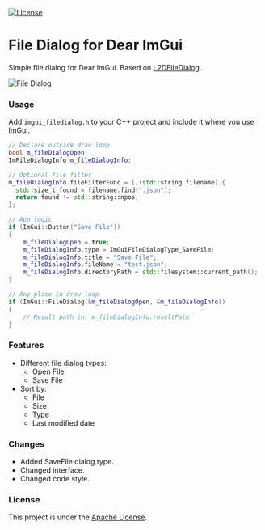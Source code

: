 [![License](https://img.shields.io/badge/License-Apache%202.0-blue.svg)](https://github.com/Iam1337/ImGui-FileDialog/blob/master/LICENSE)

# File Dialog for Dear ImGui

Simple file dialog for Dear ImGui. Based on [L2DFileDialog](https://github.com/Limeoats/L2DFileDialog).

![File Dialog](/screenshots/screen1.png?raw=true)

### Usage

Add `imgui_filedialog.h` to your C++ project and include it where you use ImGui.

```c++
// Declare outside draw loop
bool m_fileDialogOpen;
ImFileDialogInfo m_fileDialogInfo;

// Optional file filter
m_fileDialogInfo.fileFilterFunc = [](std::string filename) {
  std::size_t found = filename.find(".json");
  return found != std::string::npos;
};

// App logic
if (ImGui::Button("Save File"))
{
    m_fileDialogOpen = true;
    m_fileDialogInfo.type = ImGuiFileDialogType_SaveFile;
    m_fileDialogInfo.title = "Save File";
    m_fileDialogInfo.fileName = "test.json";
    m_fileDialogInfo.directoryPath = std::filesystem::current_path();
}

// Any place in draw loop
if (ImGui::FileDialog(&m_fileDialogOpen, &m_fileDialogInfo))
{
    // Result path in: m_fileDialogInfo.resultPath
}
```

### Features
* Different file dialog types:
  * Open File
  * Save File
* Sort by:
  * File
  * Size
  * Type
  * Last modified date

### Changes
* Added SaveFile dialog type.
* Changed interface.
* Changed code style.

### License
This project is under the [Apache License](/LICENSE).
